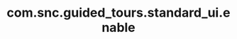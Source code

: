 ---
weight: 706
layout: page
title: com.snc.guided_tours.standard_ui.enable
description: ""
value: "true"
---